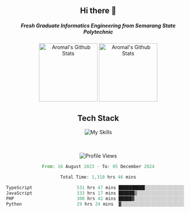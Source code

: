 <div align="center">
  <h2>Hi there 👋</h2>

  <h5>Fresh Graduate Informatics Engineering from Semarang State Polytechnic</h5>

  <img
    height="160"
    alt="Aromal's Github Stats"
    src="https://github-readme-stats.vercel.app/api?username=dafariski77&show_icons=true&theme=tokyonight&count_private=true"
  />
  <img
    alt="Aromal's Github Stats"
    height="160"
    src="https://github-readme-stats.vercel.app/api/top-langs/?username=dafariski77&layout=compact&theme=tokyonight"
  />

  <h2>Tech Stack</h2>
  
![My Skills](https://simpleskill.icons.workers.dev/svg?i=typescript,next.js,react,tailwindcss,shadcnui,reactquery,prisma,socketdotio,zod)

  <br /><br />
  <img src="https://komarev.com/ghpvc/?username=dafariski77&abbreviated=true" alt="Profile Views">
    
  <!--START_SECTION:waka-->

```rust
From: 16 August 2023 - To: 05 December 2024

Total Time: 1,318 hrs 46 mins

TypeScript                 531 hrs 47 mins ██████████░░░░░░░░░░░░░░░   39.87 %
JavaScript                 333 hrs 17 mins ██████▒░░░░░░░░░░░░░░░░░░   24.99 %
PHP                        300 hrs 42 mins █████▓░░░░░░░░░░░░░░░░░░░   22.54 %
Python                     29 hrs 24 mins  ▓░░░░░░░░░░░░░░░░░░░░░░░░   02.20 %
```

<!--END_SECTION:waka-->
</div>
